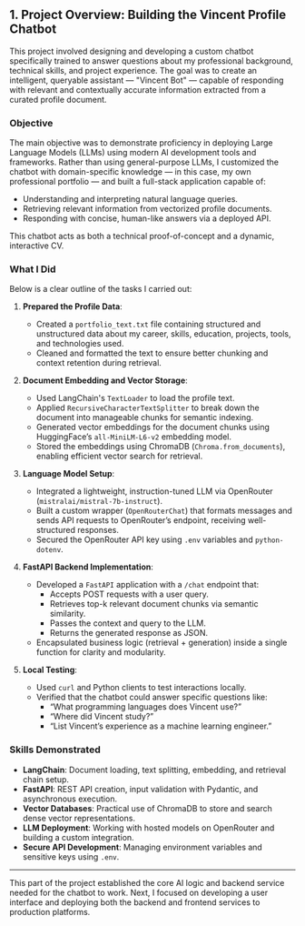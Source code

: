 ## 1. Project Overview: Building the Vincent Profile Chatbot

This project involved designing and developing a custom chatbot specifically trained to answer questions about my professional background, technical skills, and project experience. The goal was to create an intelligent, queryable assistant — "Vincent Bot" — capable of responding with relevant and contextually accurate information extracted from a curated profile document.

### Objective

The main objective was to demonstrate proficiency in deploying Large Language Models (LLMs) using modern AI development tools and frameworks. Rather than using general-purpose LLMs, I customized the chatbot with domain-specific knowledge — in this case, my own professional portfolio — and built a full-stack application capable of:

- Understanding and interpreting natural language queries.
- Retrieving relevant information from vectorized profile documents.
- Responding with concise, human-like answers via a deployed API.

This chatbot acts as both a technical proof-of-concept and a dynamic, interactive CV.

### What I Did

Below is a clear outline of the tasks I carried out:

1. **Prepared the Profile Data**:  
   - Created a `portfolio_text.txt` file containing structured and unstructured data about my career, skills, education, projects, tools, and technologies used.
   - Cleaned and formatted the text to ensure better chunking and context retention during retrieval.

2. **Document Embedding and Vector Storage**:
   - Used LangChain's `TextLoader` to load the profile text.
   - Applied `RecursiveCharacterTextSplitter` to break down the document into manageable chunks for semantic indexing.
   - Generated vector embeddings for the document chunks using HuggingFace’s `all-MiniLM-L6-v2` embedding model.
   - Stored the embeddings using ChromaDB (`Chroma.from_documents`), enabling efficient vector search for retrieval.

3. **Language Model Setup**:
   - Integrated a lightweight, instruction-tuned LLM via OpenRouter (`mistralai/mistral-7b-instruct`).
   - Built a custom wrapper (`OpenRouterChat`) that formats messages and sends API requests to OpenRouter’s endpoint, receiving well-structured responses.
   - Secured the OpenRouter API key using `.env` variables and `python-dotenv`.

4. **FastAPI Backend Implementation**:
   - Developed a `FastAPI` application with a `/chat` endpoint that:
     - Accepts POST requests with a user query.
     - Retrieves top-k relevant document chunks via semantic similarity.
     - Passes the context and query to the LLM.
     - Returns the generated response as JSON.
   - Encapsulated business logic (retrieval + generation) inside a single function for clarity and modularity.

5. **Local Testing**:
   - Used `curl` and Python clients to test interactions locally.
   - Verified that the chatbot could answer specific questions like:
     - “What programming languages does Vincent use?”
     - “Where did Vincent study?”
     - “List Vincent’s experience as a machine learning engineer.”

### Skills Demonstrated

- **LangChain**: Document loading, text splitting, embedding, and retrieval chain setup.
- **FastAPI**: REST API creation, input validation with Pydantic, and asynchronous execution.
- **Vector Databases**: Practical use of ChromaDB to store and search dense vector representations.
- **LLM Deployment**: Working with hosted models on OpenRouter and building a custom integration.
- **Secure API Development**: Managing environment variables and sensitive keys using `.env`.

---

This part of the project established the core AI logic and backend service needed for the chatbot to work. Next, I focused on developing a user interface and deploying both the backend and frontend services to production platforms.
